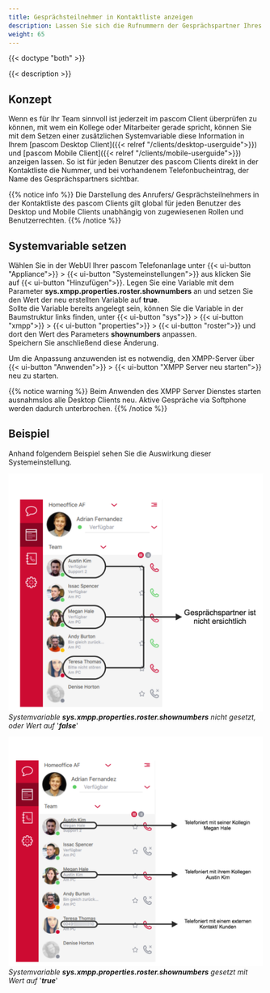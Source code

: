 ```yaml
---
title: Gesprächsteilnehmer in Kontaktliste anzeigen 
description: Lassen Sie sich die Rufnummern der Gesprächspartner Ihres Teams direkt in der Client-Kontaktliste anzeigen
weight: 65
---
```


{{< doctype "both" >}} 
 
{{< description >}}

## Konzept

Wenn es für Ihr Team sinnvoll ist jederzeit im pascom Client überprüfen zu können, mit wem ein Kollege oder Mitarbeiter gerade spricht, können Sie mit dem Setzen einer zusätzlichen Systemvariable diese Information in Ihrem [pascom Desktop Client]({{< relref "/clients/desktop-userguide">}}) und [pascom Mobile Client]({{< relref "/clients/mobile-userguide">}}) anzeigen lassen.
So ist für jeden Benutzer des pascom Clients direkt in der Kontaktliste die Nummer, und bei vorhandenem Telefonbucheintrag, der Name des Gesprächspartners sichtbar.

{{% notice info %}}
Die Darstellung des Anrufers/ Gesprächsteilnehmers in der Kontaktliste des pascom Clients gilt global für jeden Benutzer des Desktop und Mobile Clients unabhängig von zugewiesenen Rollen und Benutzerrechten.
{{% /notice %}}


## Systemvariable setzen

Wählen Sie in der WebUI Ihrer pascom Telefonanlage unter {{< ui-button "Appliance">}} > {{< ui-button "Systemeinstellungen">}} aus klicken Sie auf {{< ui-button "Hinzufügen">}}.
Legen Sie eine Variable mit dem Parameter **sys.xmpp.properties.roster.shownumbers** an und setzen Sie den Wert der neu erstellten Variable auf **true**.           
Sollte die Variable bereits angelegt sein, können Sie die Variable in der Baumstruktur links finden, unter {{< ui-button "sys">}} > {{< ui-button "xmpp">}} > {{< ui-button "properties">}} > {{< ui-button "roster">}} und dort den Wert des Parameters **shownumbers** anpassen.              
Speichern Sie anschließend diese Änderung.

Um die Anpassung anzuwenden ist es notwendig, den XMPP-Server über {{< ui-button "Anwenden">}} > {{< ui-button "XMPP Server neu starten">}} neu zu starten.

{{% notice warning %}}
Beim Anwenden des XMPP Server Dienstes starten ausnahmslos alle Desktop Clients neu. Aktive Gespräche via Softphone werden dadurch unterbrochen.
{{% /notice %}}

 
## Beispiel

Anhand folgendem Beispiel sehen Sie die Auswirkung dieser Systemeinstellung.           

            
![ohne definierte Systemvariable oder Wert auf "false"](shownumbers-false.de.png)
*Systemvariable* ***sys.xmpp.properties.roster.shownumbers*** *nicht gesetzt, oder Wert auf* '***false***'           


![definierte Systemvariable mit Wert auf "true"](shownumbers-true.de.png)
*Systemvariable* ***sys.xmpp.properties.roster.shownumbers*** *gesetzt mit Wert auf* '***true***'
